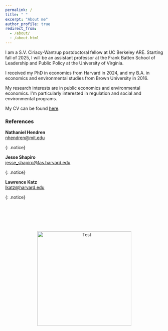```yaml
---
permalink: /
title: " "
excerpt: "About me"
author_profile: true
redirect_from: 
  - /about/
  - /about.html
---
```


I am a S.V. Ciriacy-Wantrup postdoctoral fellow at UC Berkeley ARE. Starting fall of 2025, I will be an assistant professor at the Frank Batten School of Leadership and Public Policy at the University of Virginia.

I received my PhD in economics from Harvard in 2024, and my B.A. in economics and environmental studies from Brown University in 2016.

My research interests are in public economics and environmental economics. I'm particularly interested in regulation and social and environmental programs.

My CV can be found <a href="http://jenna-anders.github.io/files/Anders_CV_2023.pdf" target="_blank">here</a>.

### References 


<p><strong>Nathaniel Hendren</strong><br><a href="mailto:nhendren@mit.edu">nhendren@mit.edu</a></p>{: .notice}



<p><strong>Jesse Shapiro</strong><br><a href="mailto:jesse_shapiro@fas.harvard.edu">jesse_shapiro@fas.harvard.edu</a></p>{: .notice}



<p><strong>Lawrence Katz</strong><br><a href="mailto:lkatz@harvard.edu">lkatz@harvard.edu</a></p>{: .notice}

<br>

<p style="text-align:center; margin-top:100px"><img src="images/fortwitter.jpeg" alt="Test" width="300" height="auto"> </p>

